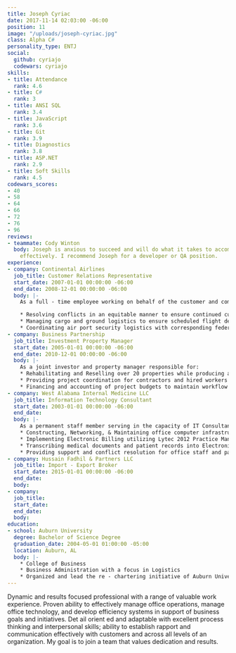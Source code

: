 ```yaml
---
title: Joseph Cyriac
date: 2017-11-14 02:03:00 -06:00
position: 11
image: "/uploads/joseph-cyriac.jpg"
class: Alpha C#
personality_type: ENTJ
social:
  github: cyriajo
  codewars: cyriajo
skills:
- title: Attendance
  rank: 4.6
- title: C#
  rank: 3
- title: ANSI SQL
  rank: 3.4
- title: JavaScript
  rank: 3.6
- title: Git
  rank: 3.9
- title: Diagnostics
  rank: 3.8
- title: ASP.NET
  rank: 2.9
- title: Soft Skills
  rank: 4.5
codewars_scores:
- 40
- 58
- 64
- 66
- 72
- 76
- 96
reviews:
- teammate: Cody Winton
  body: Joseph is anxious to succeed and will do what it takes to accomplish his tasks
    effectively. I recommend Joseph for a developer or QA position.
experience:
- company: Continental Airlines
  job_title: Customer Relations Representative
  start_date: 2007-01-01 00:00:00 -06:00
  end_date: 2008-12-01 00:00:00 -06:00
  body: |-
    As a full - time employee working on behalf of the customer and company responsible for:

    * Resolving conflicts in an equitable manner to ensure continued customer loyalty
    * Managing cargo and ground logistics to ensure scheduled flight departure
    * Coordinating air port security logistics with corresponding federal agencies
- company: Business Partnership
  job_title: Investment Property Manager
  start_date: 2005-01-01 00:00:00 -06:00
  end_date: 2010-12-01 00:00:00 -06:00
  body: |-
    As a joint investor and property manager responsible for:
    * Rehabilitating and Reselling over 20 properties while producing an average profit margin of 25% on investments
    * Providing project coordination for contractors and hired workers to ensure construction and sale deadlines
    * Financing and accounting of project budgets to maintain workflow and to ensure profitability
- company: West Alabama Internal Medicine LLC
  job_title: Information Technology Consultant
  start_date: 2003-01-01 00:00:00 -06:00
  end_date: 
  body: |-
    As a permanent staff member serving in the capacity of IT Consultant and Senior Office Assistant responsible for:
    * Constructing, Networking, & Maintaining office computer infrastructure
    * Implementing Electronic Billing utilizing Lytec 2012 Practice Management systems
    * Transcribing medical documents and patient records into Electronic Health Records utilizing McKesson Practice Partner
    * Providing support and conflict resolution for office staff and patients
- company: Hussain Fadhil & Partners LLC
  job_title: Import - Export Broker
  start_date: 2015-01-01 00:00:00 -06:00
  end_date: 
  body: 
- company: 
  job_title: 
  start_date: 
  end_date: 
  body: 
education:
- school: Auburn University
  degree: Bachelor of Science Degree
  graduation_date: 2004-05-01 01:00:00 -05:00
  location: Auburn, AL
  body: |-
    * College of Business
    * Business Administration with a focus in Logistics
    * Organized and lead the re - chartering initiative of Auburn University’s chapter of the Phi Kappa Psi Fraternity
---
```


Dynamic and results focused professional with a range of valuable work experience. Proven ability to effectively manage office operations, manage office technology, and develop efficiency systems in support of business goals and initiatives. Det ail orient ed and adaptable with excellent process thinking and interpersonal skills; ability to establish rapport and communication effectively with customers and across all levels of an organization. My goal is to join a team that values dedication and results.
